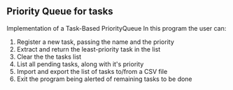 ## Priority Queue for tasks
Implementation of a Task-Based PriorityQueue
In this program the user can: 
1. Register a new task, passing the name and the priority
2. Extract and return the least-priority task in the list
3. Clear the the tasks list
4. List all pending tasks, along with it's priority
5. Import and export the list of tasks to/from a CSV file
6. Exit the program being alerted of remaining tasks to be done
